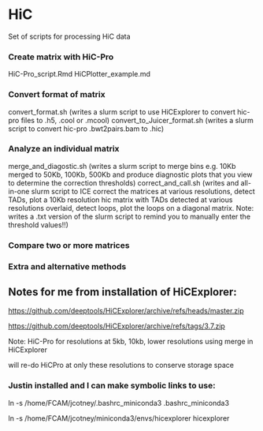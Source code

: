 # HiC
Set of scripts for processing HiC data

### Create matrix with HiC-Pro
HiC-Pro_script.Rmd
HiCPlotter_example.md

### Convert format of matrix
convert_format.sh (writes a slurm script to use HiCExplorer to convert hic-pro files to .h5, .cool or .mcool)
convert_to_Juicer_format.sh (writes a slurm script to convert hic-pro .bwt2pairs.bam to .hic)

### Analyze an individual matrix
merge_and_diagostic.sh (writes a slurm script to merge bins e.g. 10Kb merged to 50Kb, 100Kb, 500Kb and produce diagnostic plots that you view to determine the correction thresholds)
correct_and_call.sh (writes and all-in-one slurm script to ICE correct the matrices at various resolutions, detect TADs, plot a 10Kb resolution hic matrix with TADs detected at various resolutions overlaid, detect loops, plot the loops on a diagonal matrix. Note: writes a .txt version of the slurm script to remind you to manually enter the threshold values!!)

### Compare two or more matrices

### Extra and alternative methods










## Notes for me from installation of HiCExplorer:

https://github.com/deeptools/HiCExplorer/archive/refs/heads/master.zip

https://github.com/deeptools/HiCExplorer/archive/refs/tags/3.7.zip

Note: HiC-Pro for resolutions at 5kb, 10kb, lower resolutions using merge in HiCExplorer

will re-do HiCPro at only these resolutions to conserve storage space

### Justin installed and I can make symbolic links to use:
ln -s /home/FCAM/jcotney/.bashrc_miniconda3 .bashrc_miniconda3

ln -s /home/FCAM/jcotney/miniconda3/envs/hicexplorer hicexplorer
